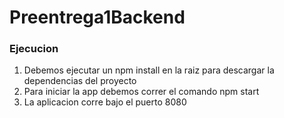 # Preentrega1Backend

### Ejecucion


1. Debemos ejecutar un npm install en la raiz para descargar la dependencias del proyecto
2. Para iniciar la app debemos correr el comando npm start
3. La aplicacion corre bajo el puerto 8080
